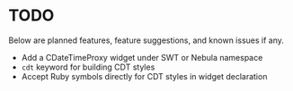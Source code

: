 # TODO 

Below are planned features, feature suggestions, and known issues if any.

- Add a CDateTimeProxy widget under SWT or Nebula namespace
- `cdt` keyword for building CDT styles
- Accept Ruby symbols directly for CDT styles in widget declaration
